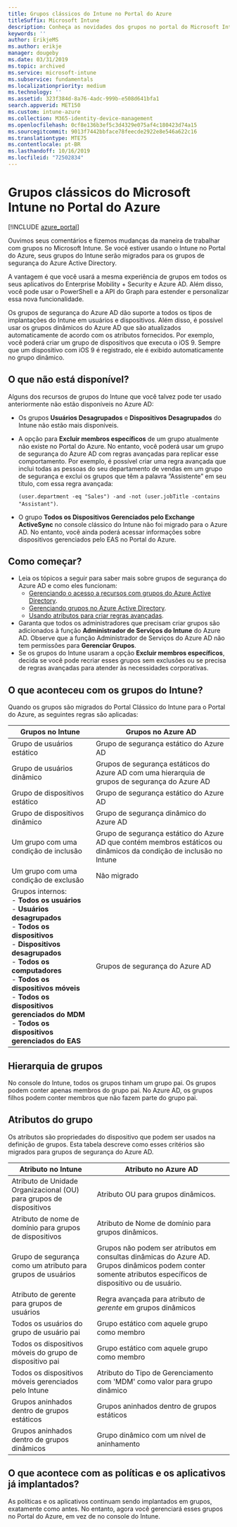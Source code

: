 ```yaml
---
title: Grupos clássicos do Intune no Portal do Azure
titleSuffix: Microsoft Intune
description: Conheça as novidades dos grupos no portal do Microsoft Intune no Azure.
keywords: ''
author: ErikjeMS
ms.author: erikje
manager: dougeby
ms.date: 03/31/2019
ms.topic: archived
ms.service: microsoft-intune
ms.subservice: fundamentals
ms.localizationpriority: medium
ms.technology: ''
ms.assetid: 323f384d-8a76-4adc-999b-e508d641bfa1
search.appverid: MET150
ms.custom: intune-azure
ms.collection: M365-identity-device-management
ms.openlocfilehash: 0cf8e136b3ef5c3d4329e075af4c180423d74a15
ms.sourcegitcommit: 9013f7442bbface78feecde2922e8e546a622c16
ms.translationtype: MTE75
ms.contentlocale: pt-BR
ms.lasthandoff: 10/16/2019
ms.locfileid: "72502834"
---
```

# <a name="microsoft-intune-classic-groups-in-the-azure-portal"></a>Grupos clássicos do Microsoft Intune no Portal do Azure

[!INCLUDE [azure_portal](../includes/azure_portal.md)]

Ouvimos seus comentários e fizemos mudanças da maneira de trabalhar com grupos no Microsoft Intune.
Se você estiver usando o Intune no Portal do Azure, seus grupos do Intune serão migrados para os grupos de segurança do Azure Active Directory.

A vantagem é que você usará a mesma experiência de grupos em todos os seus aplicativos do Enterprise Mobility + Security e Azure AD. Além disso, você pode usar o PowerShell e a API do Graph para estender e personalizar essa nova funcionalidade.

Os grupos de segurança do Azure AD dão suporte a todos os tipos de implantações do Intune em usuários e dispositivos. Além disso, é possível usar os grupos dinâmicos do Azure AD que são atualizados automaticamente de acordo com os atributos fornecidos. Por exemplo, você poderá criar um grupo de dispositivos que executa o iOS 9. Sempre que um dispositivo com iOS 9 é registrado, ele é exibido automaticamente no grupo dinâmico.

## <a name="what-is-not-available"></a>O que não está disponível?

Alguns dos recursos de grupos do Intune que você talvez pode ter usado anteriormente não estão disponíveis no Azure AD:

- Os grupos **Usuários Desagrupados** e **Dispositivos Desagrupados** do Intune não estão mais disponíveis.
- A opção para **Excluir membros específicos** de um grupo atualmente não existe no Portal do Azure. No entanto, você poderá usar um grupo de segurança do Azure AD com regras avançadas para replicar esse comportamento. Por exemplo, é possível criar uma regra avançada que inclui todas as pessoas do seu departamento de vendas em um grupo de segurança e exclui os grupos que têm a palavra “Assistente” em seu título, com essa regra avançada:

  `(user.department -eq "Sales") -and -not (user.jobTitle -contains "Assistant")`.
- O grupo **Todos os Dispositivos Gerenciados pelo Exchange ActiveSync** no console clássico do Intune não foi migrado para o Azure AD. No entanto, você ainda poderá acessar informações sobre dispositivos gerenciados pelo EAS no Portal do Azure.

## <a name="how-to-get-started"></a>Como começar?

- Leia os tópicos a seguir para saber mais sobre grupos de segurança do Azure AD e como eles funcionam:
  - [Gerenciando o acesso a recursos com grupos do Azure Active Directory](https://azure.microsoft.com/documentation/articles/active-directory-manage-groups/).
  - [Gerenciando grupos no Azure Active Directory](https://azure.microsoft.com/documentation/articles/active-directory-accessmanagement-manage-groups/).
  - [Usando atributos para criar regras avançadas](https://azure.microsoft.com/documentation/articles/active-directory-accessmanagement-groups-with-advanced-rules/).
- Garanta que todos os administradores que precisam criar grupos são adicionados à função **Administrador de Serviços do Intune** do Azure AD. Observe que a função Administrador de Serviços do Azure AD não tem permissões para **Gerenciar Grupos**.
- Se os grupos do Intune usaram a opção **Excluir membros específicos**, decida se você pode recriar esses grupos sem exclusões ou se precisa de regras avançadas para atender às necessidades corporativas.


## <a name="what-happened-to-intune-groups"></a>O que aconteceu com os grupos do Intune?
Quando os grupos são migrados do Portal Clássico do Intune para o Portal do Azure, as seguintes regras são aplicadas:

| Grupos no Intune|Grupos no Azure AD|
|-----------------------------------------------------------------------|-------------------------------------------------------------|
|Grupo de usuários estático|Grupo de segurança estático do Azure AD|
|Grupo de usuários dinâmico|Grupos de segurança estáticos do Azure AD com uma hierarquia de grupos de segurança do Azure AD|
|Grupo de dispositivos estático|Grupo de segurança estático do Azure AD|
|Grupo de dispositivos dinâmico|Grupo de segurança dinâmico do Azure AD|
|Um grupo com uma condição de inclusão|Grupo de segurança estático do Azure AD que contém membros estáticos ou dinâmicos da condição de inclusão no Intune|
|Um grupo com uma condição de exclusão|Não migrado|
|Grupos internos:<br>- **Todos os usuários**<br>- **Usuários desagrupados**<br>- **Todos os dispositivos**<br>- **Dispositivos desagrupados**<br>- **Todos os computadores**<br>- **Todos os dispositivos móveis**<br>- **Todos os dispositivos gerenciados do MDM**<br>- **Todos os dispositivos gerenciados do EAS**|Grupos de segurança do Azure AD|

## <a name="group-hierarchy"></a>Hierarquia de grupos

No console do Intune, todos os grupos tinham um grupo pai. Os grupos podem conter apenas membros do grupo pai. No Azure AD, os grupos filhos podem conter membros que não fazem parte do grupo pai.

## <a name="group-attributes"></a>Atributos do grupo
Os atributos são propriedades do dispositivo que podem ser usados na definição de grupos. Esta tabela descreve como esses critérios são migrados para grupos de segurança do Azure AD.

| Atributo no Intune|Atributo no Azure AD|
|-----------------------------------------------------------------------|-------------------------------------------------------------|
|Atributo de Unidade Organizacional (OU) para grupos de dispositivos|Atributo OU para grupos dinâmicos.|
|Atributo de nome de domínio para grupos de dispositivos|Atributo de Nome de domínio para grupos dinâmicos.|
|Grupo de segurança como um atributo para grupos de usuários|Grupos não podem ser atributos em consultas dinâmicas do Azure AD. Grupos dinâmicos podem conter somente atributos específicos de dispositivo ou de usuário.|
|Atributo de gerente para grupos de usuários|Regra avançada para atributo de *gerente* em grupos dinâmicos|
|Todos os usuários do grupo de usuário pai|Grupo estático com aquele grupo como membro|
|Todos os dispositivos móveis do grupo de dispositivo pai|Grupo estático com aquele grupo como membro|
|Todos os dispositivos móveis gerenciados pelo Intune|Atributo do Tipo de Gerenciamento com 'MDM' como valor para grupo dinâmico|
|Grupos aninhados dentro de grupos estáticos |Grupos aninhados dentro de grupos estáticos|
|Grupos aninhados dentro de grupos dinâmicos|Grupo dinâmico com um nível de aninhamento|

## <a name="what-happens-to-policies-and-apps-you-previously-deployed"></a>O que acontece com as políticas e os aplicativos já implantados?

As políticas e os aplicativos continuam sendo implantados em grupos, exatamente como antes. No entanto, agora você gerenciará esses grupos no Portal do Azure, em vez de no console do Intune.
